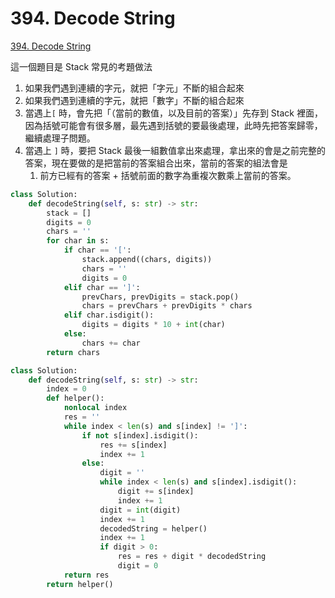 # 394. Decode String

[394. Decode String](https://leetcode.com/problems/decode-string/)

這一個題目是 Stack 常見的考題做法

1. 如果我們遇到連續的字元，就把「字元」不斷的組合起來
2. 如果我們遇到連續的字元，就把「數字」不斷的組合起來
3. 當遇上`[` 時，會先把「（當前的數值，以及目前的答案）」先存到 Stack 裡面，因為括號可能會有很多層，最先遇到括號的要最後處理，此時先把答案歸零，繼續處理子問題。
4. 當遇上 `]` 時，要把 Stack 最後一組數值拿出來處理，拿出來的會是之前完整的答案，現在要做的是把當前的答案組合出來，當前的答案的組法會是
   1. 前方已經有的答案 + 括號前面的數字為重複次數乘上當前的答案。

```python
class Solution:
    def decodeString(self, s: str) -> str:
        stack = []
        digits = 0
        chars = ''
        for char in s:
            if char == '[':
                stack.append((chars, digits))
                chars = ''
                digits = 0
            elif char == ']':
                prevChars, prevDigits = stack.pop()
                chars = prevChars + prevDigits * chars
            elif char.isdigit():
                digits = digits * 10 + int(char)
            else:
                chars += char
        return chars
```

```python
class Solution:
    def decodeString(self, s: str) -> str:
        index = 0
        def helper():
            nonlocal index
            res = ''
            while index < len(s) and s[index] != ']':
                if not s[index].isdigit():
                    res += s[index]
                    index += 1
                else:
                    digit = ''
                    while index < len(s) and s[index].isdigit():
                        digit += s[index]
                        index += 1
                    digit = int(digit)
                    index += 1
                    decodedString = helper()
                    index += 1
                    if digit > 0:
                        res = res + digit * decodedString
                        digit = 0
            return res
        return helper()
```

